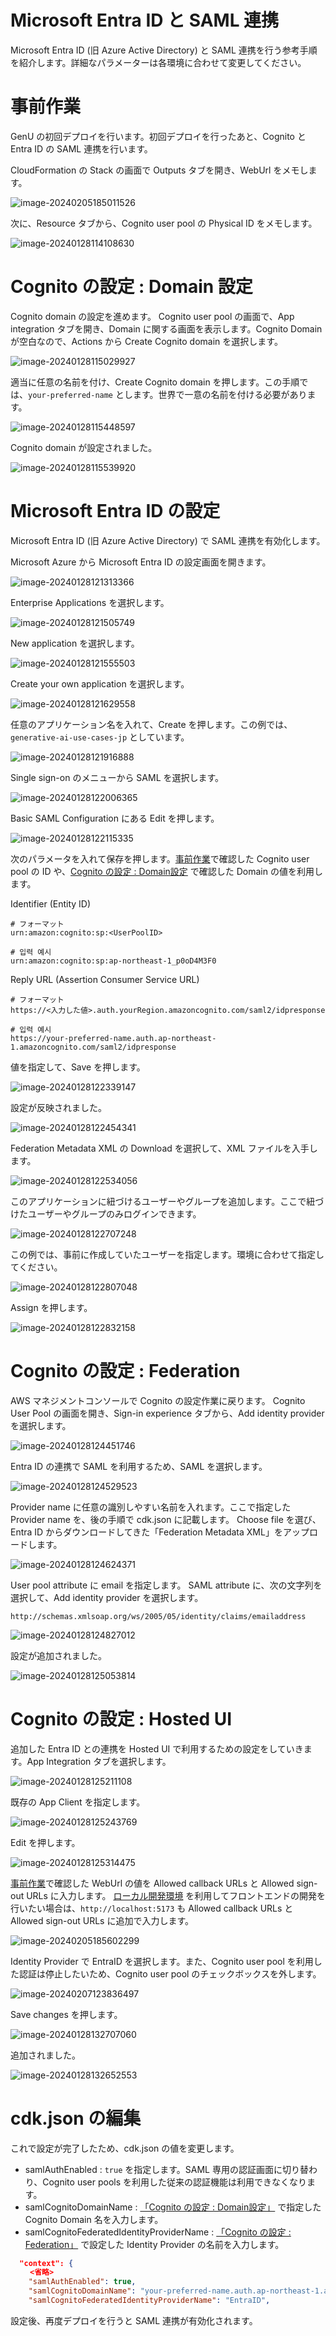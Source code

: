 # Microsoft Entra ID と SAML 連携
Microsoft Entra ID (旧 Azure Active Directory) と SAML 連携を行う参考手順を紹介します。詳細なパラメーターは各環境に合わせて変更してください。

# 事前作業
GenU の初回デプロイを行います。初回デプロイを行ったあと、Cognito と Entra ID の SAML 連携を行います。

CloudFormation の Stack の画面で Outputs タブを開き、WebUrl をメモします。

![image-20240205185011526](assets/SAML_WITH_ENTRA_ID/image-20240205185011526.png)

次に、Resource タブから、Cognito user pool の Physical ID をメモします。

![image-20240128114108630](assets/SAML_WITH_ENTRA_ID/image-20240128114108630.png)

# Cognito の設定 : Domain 設定
Cognito domain の設定を進めます。
Cognito user pool の画面で、App integration タブを開き、Domain に関する画面を表示します。Cognito Domain が空白なので、Actions から Create Cognito domain を選択します。

![image-20240128115029927](assets/SAML_WITH_ENTRA_ID/image-20240128115029927.png)

適当に任意の名前を付け、Create Cognito domain を押します。この手順では、`your-preferred-name` とします。世界で一意の名前を付ける必要があります。

![image-20240128115448597](assets/SAML_WITH_ENTRA_ID/image-20240128115448597.png)

Cognito domain が設定されました。

![image-20240128115539920](assets/SAML_WITH_ENTRA_ID/image-20240128115539920-1707114112930.png)

# Microsoft Entra ID の設定
Microsoft Entra ID (旧 Azure Active Directory) で SAML 連携を有効化します。

Microsoft Azure から Microsoft Entra ID の設定画面を開きます。

![image-20240128121313366](assets/SAML_WITH_ENTRA_ID/image-20240128121313366.png)


Enterprise Applications を選択します。

![image-20240128121505749](assets/SAML_WITH_ENTRA_ID/image-20240128121505749.png)



New application を選択します。

![image-20240128121555503](assets/SAML_WITH_ENTRA_ID/image-20240128121555503.png)



Create your own application を選択します。

![image-20240128121629558](assets/SAML_WITH_ENTRA_ID/image-20240128121629558-1707115633384.png)





任意のアプリケーション名を入れて、Create を押します。この例では、`generative-ai-use-cases-jp` としています。

![image-20240128121916888](assets/SAML_WITH_ENTRA_ID/image-20240128121916888.png)





Single sign-on のメニューから SAML を選択します。

![image-20240128122006365](assets/SAML_WITH_ENTRA_ID/image-20240128122006365.png)





Basic SAML Configuration にある Edit を押します。

![image-20240128122115335](assets/SAML_WITH_ENTRA_ID/image-20240128122115335.png)



次のパラメータを入れて保存を押します。[事前作業](#事前作業)で確認した Cognito user pool の ID や、[Cognito の設定 : Domain設定](#Cognito-の設定-:-Domain-設定) で確認した Domain の値を利用します。

Identifier (Entity ID) 

```
# フォーマット
urn:amazon:cognito:sp:<UserPoolID>

# 입력 예시
urn:amazon:cognito:sp:ap-northeast-1_p0oD4M3F0
```



Reply URL (Assertion Consumer Service URL)

```
# フォーマット
https://<入力した値>.auth.yourRegion.amazoncognito.com/saml2/idpresponse

# 입력 예시
https://your-preferred-name.auth.ap-northeast-1.amazoncognito.com/saml2/idpresponse
```



値を指定して、Save を押します。

![image-20240128122339147](assets/SAML_WITH_ENTRA_ID/image-20240128122339147.png)



設定が反映されました。

![image-20240128122454341](assets/SAML_WITH_ENTRA_ID/image-20240128122454341.png)



Federation Metadata XML の Download を選択して、XML ファイルを入手します。

![image-20240128122534056](assets/SAML_WITH_ENTRA_ID/image-20240128122534056.png)



このアプリケーションに紐づけるユーザーやグループを追加します。ここで紐づけたユーザーやグループのみログインできます。

![image-20240128122707248](assets/SAML_WITH_ENTRA_ID/image-20240128122707248.png)



この例では、事前に作成していたユーザーを指定します。環境に合わせて指定してください。

![image-20240128122807048](assets/SAML_WITH_ENTRA_ID/image-20240128122807048.png)



Assign を押します。

![image-20240128122832158](assets/SAML_WITH_ENTRA_ID/image-20240128122832158.png)

# Cognito の設定 : Federation

AWS マネジメントコンソールで Cognito の設定作業に戻ります。
Cognito User Pool の画面を開き、Sign-in experience タブから、Add identity provider を選択します。

![image-20240128124451746](assets/SAML_WITH_ENTRA_ID/image-20240128124451746.png)



Entra ID の連携で SAML を利用するため、SAML を選択します。

![image-20240128124529523](assets/SAML_WITH_ENTRA_ID/image-20240128124529523.png)



Provider name に任意の識別しやすい名前を入れます。ここで指定した Provider name を、後の手順で cdk.json に記載します。
Choose file を選び、Entra ID からダウンロードしてきた「Federation Metadata XML」をアップロードします。

![image-20240128124624371](assets/SAML_WITH_ENTRA_ID/image-20240128124624371.png)


User pool attribute に email を指定します。
SAML attribute に、次の文字列を選択して、Add identity provider を選択します。

```
http://schemas.xmlsoap.org/ws/2005/05/identity/claims/emailaddress
```



![image-20240128124827012](assets/SAML_WITH_ENTRA_ID/image-20240128124827012.png)



設定が追加されました。

![image-20240128125053814](assets/SAML_WITH_ENTRA_ID/image-20240128125053814.png)



# Cognito の設定 : Hosted UI

追加した Entra ID との連携を Hosted UI で利用するための設定をしていきます。App Integration タブを選択します。

![image-20240128125211108](assets/SAML_WITH_ENTRA_ID/image-20240128125211108.png)



既存の App Client を指定します。

![image-20240128125243769](assets/SAML_WITH_ENTRA_ID/image-20240128125243769.png)



Edit を押します。

![image-20240128125314475](assets/SAML_WITH_ENTRA_ID/image-20240128125314475.png)


[事前作業](#事前作業)で確認した WebUrl の値を Allowed callback URLs と Allowed sign-out URLs に入力します。
[ローカル開発環境](/docs/DEVELOPMENT.md) を利用してフロントエンドの開発を行いたい場合は、`http://localhost:5173` も Allowed callback URLs と Allowed sign-out URLs に追加で入力します。


![image-20240205185602299](assets/SAML_WITH_ENTRA_ID/image-20240205185602299.png)


Identity Provider で EntraID を選択します。また、Cognito user pool を利用した認証は停止したいため、Cognito user pool のチェックボックスを外します。

![image-20240207123836497](assets/SAML_WITH_ENTRA_ID/image-20240207123836497.png)


Save  changes を押します。

![image-20240128132707060](assets/SAML_WITH_ENTRA_ID/image-20240128132707060.png)



追加されました。

![image-20240128132652553](assets/SAML_WITH_ENTRA_ID/image-20240128132652553.png)

# cdk.json の編集

これで設定が完了したため、cdk.json の値を変更します。

- samlAuthEnabled : `true` を指定します。SAML 専用の認証画面に切り替わり、Cognito user pools を利用した従来の認証機能は利用できなくなります。
- samlCognitoDomainName : [「Cognito の設定 : Domain設定」](#Cognito-の設定-:-Domain-設定) で指定した Cognito Domain 名を入力します。
- samlCognitoFederatedIdentityProviderName : [「Cognito の設定 : Federation」](#Cognito-の設定-:-Federation) で設定した Identity Provider の名前を入力します。


```json
  "context": {
　　 <省略>
    "samlAuthEnabled": true,
    "samlCognitoDomainName": "your-preferred-name.auth.ap-northeast-1.amazoncognito.com",
    "samlCognitoFederatedIdentityProviderName": "EntraID",
```

設定後、再度デプロイを行うと SAML 連携が有効化されます。
